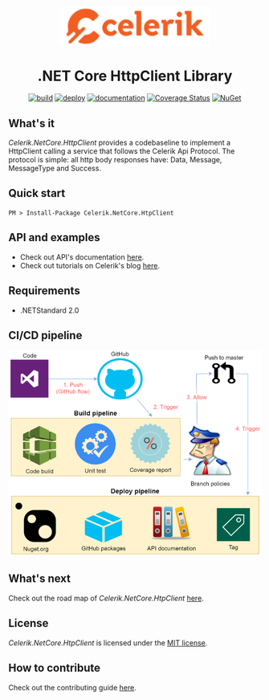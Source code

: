 <div align="center" markdown="1">

<img src="images/celerik.png" alt="Celerik" width="300">

# .NET Core HttpClient Library

[![build](https://github.com/celerik/celerik-netcore-httpclient/workflows/build/badge.svg?branch=master&event=push)](https://github.com/celerik/celerik-netcore-httpclient/actions?query=workflow%3Abuild)
[![deploy](https://github.com/celerik/celerik-netcore-httpclient/workflows/deploy/badge.svg)](https://github.com/celerik/celerik-netcore-httpclient/actions?query=workflow%3Adeploy)
[![documentation](https://github.com/celerik/celerik-netcore-httpclient/workflows/documentation/badge.svg)](https://github.com/celerik/celerik-netcore-httpclient/actions?query=workflow%3Adocumentation)
[![Coverage Status](https://coveralls.io/repos/github/celerik/celerik-netcore-httpclient/badge.svg)](https://coveralls.io/github/celerik/celerik-netcore-httpclient)
[![NuGet](https://img.shields.io/nuget/v/Celerik.NetCore.HttpClient.svg)](http://www.nuget.org/packages/Celerik.NetCore.HtpClient/)

</div>

## What's it

*Celerik.NetCore.HttpClient* provides a codebaseline to implement a HttpClient calling a service that follows the Celerik Api Protocol. The protocol is simple: all http body responses have: Data, Message, MessageType and Success.

## Quick start

```
PM > Install-Package Celerik.NetCore.HtpClient
```

## API and examples

 - Check out API's documentation [here](https://celerik.github.io/celerik-netcore-httpclient/api/Celerik.NetCore.HtpClient.html).
 - Check out tutorials on Celerik's blog [here](http://celerik.com).
 
## Requirements
  - .NETStandard 2.0
  
## CI/CD pipeline

<div align="center">
    <img src="images/pipeline.png" alt="CI/CD Pipeline" width="916" />
</div>

## What's next

Check out the road map of *Celerik.NetCore.HtpClient* [here](ROADMAP.md).

## License

*Celerik.NetCore.HtpClient* is licensed under the [MIT license](LICENSE).

## How to contribute
Check out the contributing guide [here](CONTRIBUTING.md).
